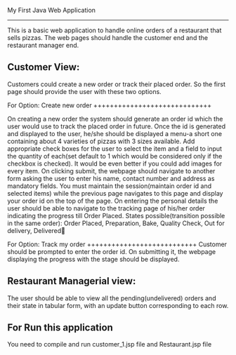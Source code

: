 My First Java Web Application
______________________________



This is a basic web application to handle online orders of a restaurant that sells pizzas. The web
pages should handle the customer end and the restaurant manager end. 


Customer View:
---------------
Customers could create a new order or track their placed order. So the first page should
provide the user with these two options.

For Option: Create new order
+++++++++++++++++++++++++++++

On creating a new order the system should generate an order id which the user would use to
track the placed order in future.
Once the id is generated and displayed to the user, he/she should be displayed a menu-a
short one containing about 4 varieties of pizzas with 3 sizes available. Add appropriate check
boxes for the user to select the item and a field to input the quantity of each(set default to 1
which would be considered only if the checkbox is checked). It would be even better if you
could add images for every item.
On clicking submit, the webpage should navigate to another form asking the user to enter
his name, contact number and address as mandatory fields.
You must maintain the session(maintain order id and selected items) while the previous page
navigates to this page and display your order id on the top of the page.
On entering the personal details the user should be able to navigate to the tracking page of
his/her order indicating the progress till Order Placed.
States possible(transition possible in the same order): Order Placed, Preparation, Bake,
Quality Check, Out for delivery, Delivered

For Option: Track my order
+++++++++++++++++++++++++++
Customer should be prompted to enter the order id. On submitting it, the webpage
displaying the progress with the stage should be displayed.


Restaurant Managerial view:
----------------------------
The user should be able to view all the pending(undelivered) orders and their state in
tabular form, with an update button corresponding to each row.




For Run this application
--------------------------
You need to compile and run customer_1.jsp file and Restaurant.jsp file

